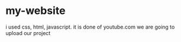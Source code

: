 # my-website
i used css, html, javascript. it is done of youtube.com
 we are going to upload our project
